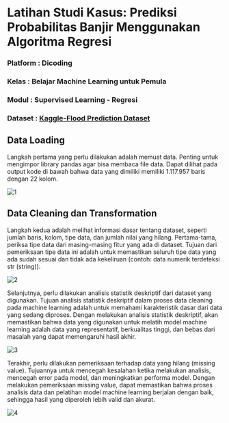 # Latihan Studi Kasus: Prediksi Probabilitas Banjir Menggunakan Algoritma Regresi

### Platform : Dicoding

### Kelas : Belajar Machine Learning untuk Pemula

### Modul : Supervised Learning - Regresi

### Dataset : [Kaggle-Flood Prediction Dataset](https://www.kaggle.com/competitions/playground-series-s4e5/data)

## Data Loading

Langkah pertama yang perlu dilakukan adalah memuat data. Penting untuk mengimpor library pandas agar bisa membaca file data. Dapat dilihat pada output kode di bawah bahwa data yang dimiliki memiliki 1.117.957 baris dengan 22 kolom.

![1](https://github.com/user-attachments/assets/f342795a-5753-4398-9867-c75f1014ce13)

## Data Cleaning dan Transformation

Langkah kedua adalah melihat informasi dasar tentang dataset, seperti jumlah baris, kolom, tipe data, dan jumlah nilai yang hilang. Pertama-tama, periksa tipe data dari masing-masing fitur yang ada di dataset. Tujuan dari pemeriksaan tipe data ini adalah untuk memastikan seluruh tipe data yang ada sudah sesuai dan tidak ada kekeliruan (contoh: data numerik terdeteksi str (string)).

![2](https://github.com/user-attachments/assets/45aed034-869e-4d9e-9248-bc18834995cf)

Selanjutnya, perlu dilakukan analisis statistik deskriptif dari dataset yang digunakan. Tujuan analisis statistik deskriptif dalam proses data cleaning pada machine learning adalah untuk memahami karakteristik dasar dari data yang sedang diproses. Dengan melakukan analisis statistik deskriptif, akan memastikan bahwa data yang digunakan untuk melatih model machine learning adalah data yang representatif, berkualitas tinggi, dan bebas dari masalah yang dapat memengaruhi hasil akhir.

![3](https://github.com/user-attachments/assets/47eab36b-b685-46d0-9cd6-5afa16954439)

Terakhir, perlu dilakukan pemeriksaan terhadap data yang hilang (missing value). Tujuannya untuk mencegah kesalahan ketika melakukan analisis, mencegah error pada model, dan meningkatkan performa model. Dengan melakukan pemeriksaan missing value, dapat memastikan bahwa proses analisis data dan pelatihan model machine learning berjalan dengan baik, sehingga hasil yang diperoleh lebih valid dan akurat.

![4](https://github.com/user-attachments/assets/94b02328-98ab-4802-8a41-de107ff17c60)


